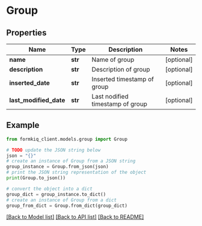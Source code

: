 # Group


## Properties

Name | Type | Description | Notes
------------ | ------------- | ------------- | -------------
**name** | **str** | Name of group | [optional] 
**description** | **str** | Description of group | [optional] 
**inserted_date** | **str** | Inserted timestamp of group | [optional] 
**last_modified_date** | **str** | Last nodified timestamp of group | [optional] 

## Example

```python
from formkiq_client.models.group import Group

# TODO update the JSON string below
json = "{}"
# create an instance of Group from a JSON string
group_instance = Group.from_json(json)
# print the JSON string representation of the object
print(Group.to_json())

# convert the object into a dict
group_dict = group_instance.to_dict()
# create an instance of Group from a dict
group_from_dict = Group.from_dict(group_dict)
```
[[Back to Model list]](../README.md#documentation-for-models) [[Back to API list]](../README.md#documentation-for-api-endpoints) [[Back to README]](../README.md)


